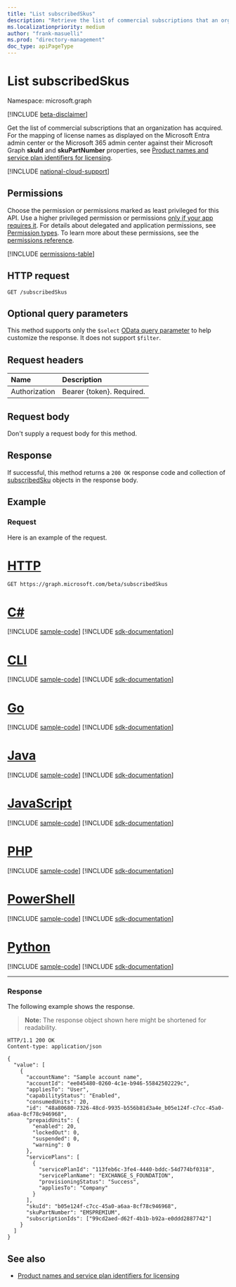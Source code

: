 ```yaml
---
title: "List subscribedSkus"
description: "Retrieve the list of commercial subscriptions that an organization has acquired."
ms.localizationpriority: medium
author: "frank-masuelli"
ms.prod: "directory-management"
doc_type: apiPageType
---
```


# List subscribedSkus

Namespace: microsoft.graph

[!INCLUDE [beta-disclaimer](../../includes/beta-disclaimer.md)]

Get the list of commercial subscriptions that an organization has acquired. For the mapping of license names as displayed on the Microsoft Entra admin center or the Microsoft 365 admin center against their Microsoft Graph **skuId** and **skuPartNumber** properties, see [Product names and service plan identifiers for licensing](/azure/active-directory/enterprise-users/licensing-service-plan-reference).

[!INCLUDE [national-cloud-support](../../includes/all-clouds.md)]

## Permissions

Choose the permission or permissions marked as least privileged for this API. Use a higher privileged permission or permissions [only if your app requires it](/graph/permissions-overview#best-practices-for-using-microsoft-graph-permissions). For details about delegated and application permissions, see [Permission types](/graph/permissions-overview#permission-types). To learn more about these permissions, see the [permissions reference](/graph/permissions-reference).

<!-- { "blockType": "permissions", "name": "subscribedsku_list" } -->
[!INCLUDE [permissions-table](../includes/permissions/subscribedsku-list-permissions.md)]

## HTTP request

<!-- { "blockType": "ignored" } -->

```http
GET /subscribedSkus
```

## Optional query parameters

This method supports only the `$select` [OData query parameter](/graph//query-parameters) to help customize the response. It does not support `$filter`.

## Request headers

| Name          | Description               |
| :------------ | :------------------------ |
| Authorization | Bearer {token}. Required. |

## Request body

Don't supply a request body for this method.

## Response

If successful, this method returns a `200 OK` response code and collection of [subscribedSku](../resources/subscribedsku.md) objects in the response body.

## Example

### Request

Here is an example of the request.

# [HTTP](#tab/http)

<!-- {
  "blockType": "request",
  "name": "get_subscribedskus"
}-->

```msgraph-interactive
GET https://graph.microsoft.com/beta/subscribedSkus
```

# [C#](#tab/csharp)
[!INCLUDE [sample-code](../includes/snippets/csharp/get-subscribedskus-csharp-snippets.md)]
[!INCLUDE [sdk-documentation](../includes/snippets/snippets-sdk-documentation-link.md)]

# [CLI](#tab/cli)
[!INCLUDE [sample-code](../includes/snippets/cli/get-subscribedskus-cli-snippets.md)]
[!INCLUDE [sdk-documentation](../includes/snippets/snippets-sdk-documentation-link.md)]

# [Go](#tab/go)
[!INCLUDE [sample-code](../includes/snippets/go/get-subscribedskus-go-snippets.md)]
[!INCLUDE [sdk-documentation](../includes/snippets/snippets-sdk-documentation-link.md)]

# [Java](#tab/java)
[!INCLUDE [sample-code](../includes/snippets/java/get-subscribedskus-java-snippets.md)]
[!INCLUDE [sdk-documentation](../includes/snippets/snippets-sdk-documentation-link.md)]

# [JavaScript](#tab/javascript)
[!INCLUDE [sample-code](../includes/snippets/javascript/get-subscribedskus-javascript-snippets.md)]
[!INCLUDE [sdk-documentation](../includes/snippets/snippets-sdk-documentation-link.md)]

# [PHP](#tab/php)
[!INCLUDE [sample-code](../includes/snippets/php/get-subscribedskus-php-snippets.md)]
[!INCLUDE [sdk-documentation](../includes/snippets/snippets-sdk-documentation-link.md)]

# [PowerShell](#tab/powershell)
[!INCLUDE [sample-code](../includes/snippets/powershell/get-subscribedskus-powershell-snippets.md)]
[!INCLUDE [sdk-documentation](../includes/snippets/snippets-sdk-documentation-link.md)]

# [Python](#tab/python)
[!INCLUDE [sample-code](../includes/snippets/python/get-subscribedskus-python-snippets.md)]
[!INCLUDE [sdk-documentation](../includes/snippets/snippets-sdk-documentation-link.md)]

---

### Response

The following example shows the response.

> **Note:** The response object shown here might be shortened for readability.

<!-- {
  "blockType": "response",
  "truncated": true,
  "@odata.type": "microsoft.graph.subscribedSku",
  "isCollection": true
} -->

```http
HTTP/1.1 200 OK
Content-type: application/json

{
  "value": [
    {
      "accountName": "Sample account name",
      "accountId": "ee045480-0260-4c1e-b946-55842502229c",
      "appliesTo": "User",
      "capabilityStatus": "Enabled",
      "consumedUnits": 20,
      "id": "48a80680-7326-48cd-9935-b556b81d3a4e_b05e124f-c7cc-45a0-a6aa-8cf78c946968",
      "prepaidUnits": {
        "enabled": 20,
        "lockedOut": 0,
        "suspended": 0,
        "warning": 0
      },
      "servicePlans": [
        {
          "servicePlanId": "113feb6c-3fe4-4440-bddc-54d774bf0318",
          "servicePlanName": "EXCHANGE_S_FOUNDATION",
          "provisioningStatus": "Success",
          "appliesTo": "Company"
        }
      ],
      "skuId": "b05e124f-c7cc-45a0-a6aa-8cf78c946968",
      "skuPartNumber": "EMSPREMIUM",
      "subscriptionIds": ["99cd2aed-d62f-4b1b-b92a-e0ddd2887742"]
    }
  ]
}
```

## See also

- [Product names and service plan identifiers for licensing](/azure/active-directory/enterprise-users/licensing-service-plan-reference)

<!-- uuid: 8fcb5dbc-d5aa-4681-8e31-b001d5168d79
2015-10-25 14:57:30 UTC -->
<!--
{
  "type": "#page.annotation",
  "description": "List subscribedSkus",
  "keywords": "",
  "section": "documentation",
  "tocPath": "",
  "suppressions": [
  ]
}
-->
